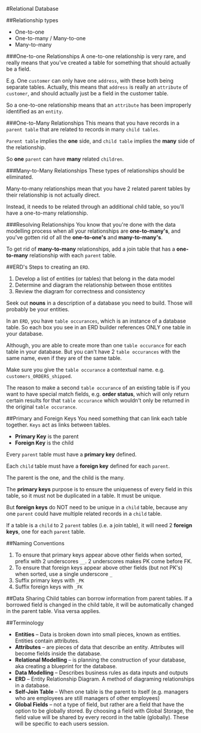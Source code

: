 #Relational Database

##Relationship types
* One-to-one
* One-to-many / Many-to-one
* Many-to-many

###One-to-one Relationships
A one-to-one relationship is very rare, and really means that you've created a table for something that should actually be a field.

E.g. One `customer` can only have one `address`, with these both being separate tables. Actually, this means that `address` is really an `attribute` of `customer`, and should actually just be a field in the customer table.

So a one-to-one relationship means that an `attribute` has been improperly identified as an `entity`.

###One-to-Many Relationships
This means that you have records in a `parent table` that are related to records in many `child tables`. 

`Parent table` implies the **one** side, and `child table` implies the **many** side of the relationship.

So **one** `parent` can have **many** related `children`.

###Many-to-Many Relationships
These types of relationships should be eliminated. 

Many-to-many relationships mean that you have 2 related parent tables by their relationship is not actually direct.

Instead, it needs to be related through an additional child table, so you'll have a one-to-many relationship.

###Resolving Relationships
You know that you're done with the data modelling process when all your relationships are **one-to-many's**, and you've gotten rid of all the **one-to-one's** and **many-to-many's**.

To get rid of **many-to-many** relationships, add a join table that has a **one-to-many** relationship with each `parent` table.

##ERD's
Steps to creating an `ERD`.

1. Develop a list of entities (or tables) that belong in the data model
2. Determine and diagram the relationship between those entitites
3. Review the diagram for correctness and consistency

Seek out **nouns** in a description of a database you need to build. Those will probably be your entities.

In an `ERD`, you have `table occurances`, which is an instance of a database table. So each box you see in an ERD builder references ONLY one table in your database.

Although, you are able to create more than one `table occurance` for each table in your database. But you can't have 2 `table occurances` with the same name, even if they are of the same table.

Make sure you give the `table occurance` a contextual name. e.g. `customers_ORDERS_shipped`.

The reason to make a second `table occurance` of an existing table is if you want to have special match fields, e.g. **order status**, which will only return certain results for that `table occurance` which wouldn't only be returned in the original `table occurance`.



##Primary and Foreign Keys
You need something that can link each table together. `Keys` act as links between tables.

* **Primary Key** is the parent
* **Foreign Key** is the child

Every `parent` table must have a **primary key** defined.

Each `child` table must have a **foreign key** defined for each `parent`.

The parent is the one, and the child is the many.

The **primary keys** purpose is to ensure the uniqueness of every field in this table, so it must not be duplicated in a table. It must be unique.

But **foreign keys** do NOT need to be unique in a `child` table, because any one `parent` could have multiple related records in a `child` table.

If a table is a `child` to 2 `parent` tables (i.e. a join table), it will need 2 **foreign keys**, one for each `parent` table.

##Naming Conventions
1. To ensure that primary keys appear above other fields when sorted, prefix with 2 underscores `__`. 2 underscores makes PK come before FK.
2. To ensure that foreign keys appear above other fields (but not PK's) when sorted, use a single underscore `_`
3. Suffix primary keys with `_PK`
4. Suffix foreign keys with `_FK`

##Data Sharing
Child tables can borrow information from parent tables. If a borrowed field is changed in the child table, it will be automatically changed in the parent table. Visa versa applies.



##Terminology
* **Entities** – Data is broken down into small pieces, known as entities. Entities contain attributes.
* **Attributes** – are pieces of data that describe an entity. Attributes will become fields inside the database.
* **Relational Modelling** – is planning the construction of your database, aka creating a blueprint for the database.
* **Data Modelling** – Describes business rules as data inputs and outputs
* **ERD** – Entity Relationship Diagram. A method of diagraming relationships in a database.
* **Self-Join Table** – When one table is the parent to itself (e.g. managers who are employees are still managers of other employees)
* **Global Fields** – not a type of field, but rather are a field that have the option to be globally stored. By choosing a field with Global Storage, the field value will be shared by every record in the table (globally). These will be specific to each users session.






